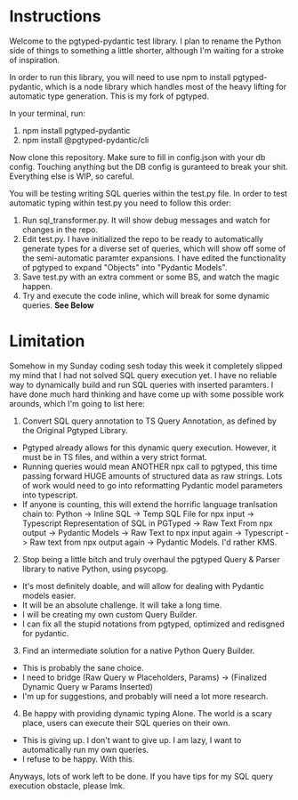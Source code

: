 # Instructions
Welcome to the pgtyped-pydantic test library. I plan to rename the Python side of things to something a little shorter, although I'm waiting for a stroke of inspiration.

In order to run this library, you will need to use npm to install pgtyped-pydantic, which is a node library which handles most of the heavy lifting for automatic type generation. This is my fork of pgtyped.

In your terminal, run:
1. npm install pgtyped-pydantic
2. npm install @pgtyped-pydantic/cli

Now clone this repository.
Make sure to fill in config.json with your db config. Touching anything but the DB config is guranteed to break your shit. Everything else is WIP, so careful.

You will be testing writing SQL queries within the test.py file.
In order to test automatic typing within test.py you need to follow this order:

1. Run sql_transformer.py. It will show debug messages and watch for changes in the repo.
2. Edit test.py. I have initialized the repo to be ready to automatically generate types for a diverse set of queries, which will show off some of the semi-automatic paramter expansions. I have edited the functionality of pgtyped to expand "Objects" into "Pydantic Models". 
3. Save test.py with an extra comment or some BS, and watch the magic happen.
4. Try and execute the code inline, which will break for some dynamic queries. **See Below**

# Limitation
Somehow in my Sunday coding sesh today this week it completely slipped my mind that I had not solved SQL query execution yet. I have no reliable way to dynamically build and run SQL queries with inserted paramters. I have done much hard thinking and have come up with some possible work arounds, which I'm going to list here:
1. Convert SQL query annotation to TS Query Annotation, as defined by the Original Pgtyped Library.
- Pgtyped already allows for this dynamic query execution. However, it must be in TS files, and within a very strict format.
- Running queries would mean ANOTHER npx call to pgtyped, this time passing forward HUGE amounts of structured data as raw strings. Lots of work would need to go into reformatting Pydantic model parameters into typescript.
- If anyone is counting, this will extend the horrific language tranlsation chain to: Python -> Inline SQL -> Temp SQL File for npx input -> Typescript Representation of SQL in PGTyped -> Raw Text From npx output -> Pydantic Models -> Raw Text to npx input again -> Typescript -> Raw text from npx output again -> Pydantic Models. I'd rather KMS.
2. Stop being a little bitch and truly overhaul the pgtyped Query & Parser library to native Python, using psycopg.
- It's most definitely doable, and will allow for dealing with Pydantic models easier.
- It will be an absolute challenge. It will take a long time. 
- I will be creating my own custom Query Builder.
- I can fix all the stupid notations from pgtyped, optimized and redisgned for pydantic.
3. Find an intermediate solution for a native Python Query Builder.
- This is probably the sane choice.
- I need to bridge (Raw Query w Placeholders, Params) -> (Finalized Dynamic Query w Params Inserted)
- I'm up for suggestions, and probably will need a lot more research.
4. Be happy with providing dynamic typing Alone. The world is a scary place, users can execute their SQL queries on their own.
- This is giving up. I don't want to give up. I am lazy, I want to automatically run my own queries.
- I refuse to be happy. With this. 


Anyways, lots of work left to be done. If you have tips for my SQL query execution obstacle, please lmk.